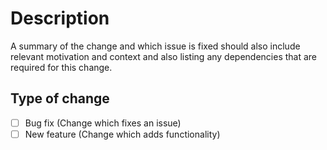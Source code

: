 # Description

A summary of the change and which issue is fixed should also include relevant motivation and context and also listing any dependencies that are required for this change.

## Type of change

- [ ] Bug fix (Change which fixes an issue)
- [ ] New feature (Change which adds functionality)
